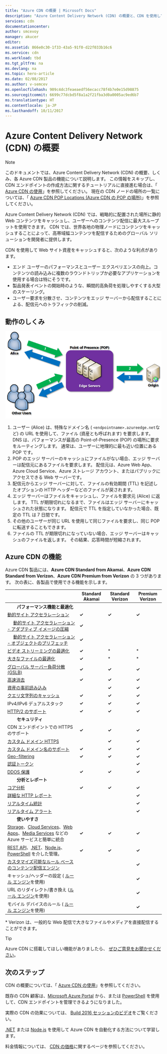 ```yaml
---
title: "Azure CDN の概要 | Microsoft Docs"
description: "Azure Content Delivery Network (CDN) の概要と、CDN を使用して BLOB と静的コンテンツをキャッシュして高帯域幅コンテンツを配信する方法について説明します。"
services: cdn
documentationcenter: 
author: smcevoy
manager: akucer
editor: 
ms.assetid: 866e0c30-1f33-43a5-91f0-d22f033b16c6
ms.service: cdn
ms.workload: tbd
ms.tgt_pltfrm: na
ms.devlang: na
ms.topic: hero-article
ms.date: 02/08/2017
ms.author: v-semcev
ms.openlocfilehash: 909c4dc3feaeaedf56ecacc78f4b7e0e15d98875
ms.sourcegitcommit: 6699c77dcbd5f8a1a2f21fba3d0a0005ac9ed6b7
ms.translationtype: HT
ms.contentlocale: ja-JP
ms.lasthandoff: 10/11/2017
---
```

# <a name="overview-of-the-azure-content-delivery-network-cdn"></a>Azure Content Delivery Network (CDN) の概要
> [!NOTE]
> このドキュメントでは、Azure Content Delivery Network (CDN) の概要、しくみ、各 Azure CDN 製品の機能について説明します。  この情報をスキップし、CDN エンドポイントの作成方法に関するチュートリアルに直接進む場合は、「 [Azure CDN の使用](cdn-create-new-endpoint.md)」を参照してください。  現在の CDN ノードの場所の一覧については、「 [Azure CDN POP Locations (Azure CDN の POP の場所)](cdn-pop-locations.md)」を参照してください。
> 
> 

Azure Content Delivery Network (CDN) では、戦略的に配置された場所に静的 Web コンテンツをキャッシュし、ユーザーへのコンテンツ配信に最大スループットを使用できます。  CDN では、世界各地の物理ノードにコンテンツをキャッシュすることによって、高帯域幅コンテンツを配信するためのグローバル ソリューションを開発者に提供します。 

CDN を使用して Web サイト資産をキャッシュすると、次のような利点があります。

* エンド ユーザーのパフォーマンスとユーザー エクスペリエンスの向上。コンテンツの読み込みに複数のラウンドトリップか必要なアプリケーションを使用する場合は特にそうです。
* 製品発表イベントの開始時のような、瞬間的高負荷を処理しやすくする大型のスケーリング。
* ユーザー要求を分散させ、コンテンツをエッジ サーバーから配信することによる、配信元へのトラフィックの削減。

## <a name="how-it-works"></a>動作のしくみ
![CDN の概要](./media/cdn-overview/cdn-overview.png)

1. ユーザー (Alice) は、特殊なドメイン名 ( `<endpointname>.azureedge.net`など) の URL を使用して、ファイル (資産とも呼ばれます) を要求します。  DNS は、パフォーマンスが最高の Point-of-Presence (POP) の場所に要求をルーティングします。  通常は、ユーザーに地理的に最も近い位置にある POP です。
2. POP のエッジ サーバーのキャッシュにファイルがない場合、エッジ サーバーは配信元にあるファイルを要求します。  配信元は、Azure Web App、Azure Cloud Service、Azure ストレージ アカウント、またはパブリックにアクセスできる Web サーバーです。
3. 配信元からエッジ サーバーに対して、ファイルの有効期間 (TTL) を記述したオプションの HTTP ヘッダーなどのファイルが戻されます。
4. エッジ サーバーはファイルをキャッシュし、ファイルを要求元 (Alice) に返します。  TTL が期限切れになるまで、ファイルはエッジ サーバーにキャッシュされた状態になります。  配信元で TTL を指定していなかった場合、既定の TTL は 7 日間です。
5. その他のユーザーが同じ URL を使用して同じファイルを要求し、同じ POP に転送することもできます。
6. ファイルの TTL が期限切れになっていない場合、エッジ サーバーはキャッシュのファイルを返します。  その結果、応答時間が短縮されます。

## <a name="azure-cdn-features"></a>Azure CDN の機能
Azure CDN 製品には、**Azure CDN Standard from Akamai**、**Azure CDN Standard from Verizon**、**Azure CDN Premium from Verizon** の 3 つがあります。  次の表に、各製品で使用できる機能を示します。

|  | Standard Akamai | Standard Verizon | Premium Verizon |
| --- | --- | --- | --- |
| &nbsp;&nbsp;&nbsp;&nbsp;&nbsp;&nbsp;&nbsp; __パフォーマンス機能と最適化__ |
| [動的サイト アクセラレーション](https://docs.microsoft.com/azure/cdn/cdn-dynamic-site-acceleration) | **&#x2713;**  | **&#x2713;** | **&#x2713;** |
| &nbsp;&nbsp;&nbsp;&nbsp;&nbsp;[動的サイト アクセラレーション - アダプティブ イメージの圧縮](https://docs.microsoft.com/azure/cdn/cdn-dynamic-site-acceleration#adaptive-image-compression-akamai-only) | **&#x2713;**  |  |  |
| &nbsp;&nbsp;&nbsp;&nbsp;&nbsp;[動的サイト アクセラレーション - オブジェクトのプリフェッチ](https://docs.microsoft.com/azure/cdn/cdn-dynamic-site-acceleration#object-prefetch-akamai-only) | **&#x2713;**  |  |  |
| [ビデオ ストリーミングの最適化](https://docs.microsoft.com/azure/cdn/cdn-media-streaming-optimization) | **&#x2713;**  | \* |  \* |
| [大きなファイルの最適化](https://docs.microsoft.com/azure/cdn/cdn-large-file-optimization) | **&#x2713;**  | \* |  \* |
| [グローバル サーバー負荷分散 (GSLB)](https://docs.microsoft.com/azure/traffic-manager/traffic-manager-load-balancing-azure) |**&#x2713;** |**&#x2713;** |**&#x2713;** |
| [高速消去](cdn-purge-endpoint.md) |**&#x2713;** |**&#x2713;** |**&#x2713;** |
| [資産の事前読み込み](cdn-preload-endpoint.md) | |**&#x2713;** |**&#x2713;** |
| [クエリ文字列のキャッシュ](cdn-query-string.md) |**&#x2713;** |**&#x2713;** |**&#x2713;** |
| IPv4/IPv6 デュアルスタック |**&#x2713;** |**&#x2713;** |**&#x2713;** |
| [HTTP/2 のサポート](cdn-http2.md) |**&#x2713;** |**&#x2713;** |**&#x2713;** |
| &nbsp;&nbsp;&nbsp;&nbsp;&nbsp;&nbsp;&nbsp; __セキュリティ__ |
| CDN エンドポイントでの HTTPS のサポート |**&#x2713;** |**&#x2713;** |**&#x2713;** |
| [カスタム ドメイン HTTPS](cdn-custom-ssl.md) | |**&#x2713;** |**&#x2713;** |
| [カスタム ドメイン名のサポート](cdn-map-content-to-custom-domain.md) |**&#x2713;** |**&#x2713;** |**&#x2713;** |
| [Geo-filtering](cdn-restrict-access-by-country.md) |**&#x2713;** |**&#x2713;** |**&#x2713;** |
| [認証トークン](cdn-token-auth.md)|  |  |**&#x2713;**| 
| [DDOS 保護](https://www.us-cert.gov/ncas/tips/ST04-015) |**&#x2713;** |**&#x2713;** |**&#x2713;** |
| &nbsp;&nbsp;&nbsp;&nbsp;&nbsp;&nbsp;&nbsp; __分析とレポート__ |
| [コア分析](cdn-analyze-usage-patterns.md) | **&#x2713;** |**&#x2713;** |**&#x2713;** |
| [詳細な HTTP レポート](cdn-advanced-http-reports.md) | | |**&#x2713;** |
| [リアルタイム統計](cdn-real-time-stats.md) | | |**&#x2713;** |
| [リアルタイム アラート](cdn-real-time-alerts.md) | | |**&#x2713;** |
| &nbsp;&nbsp;&nbsp;&nbsp;&nbsp;&nbsp;&nbsp; __使いやすさ__ |
| [Storage](cdn-create-a-storage-account-with-cdn.md)、[Cloud Services](cdn-cloud-service-with-cdn.md)、[Web Apps](../app-service/app-service-web-tutorial-content-delivery-network.md)、[Media Services](../media-services/media-services-portal-manage-streaming-endpoints.md) などの Azure サービスと簡単に統合 |**&#x2713;** |**&#x2713;** |**&#x2713;** |
| [REST API](https://msdn.microsoft.com/library/mt634456.aspx)、[.NET](cdn-app-dev-net.md)、[Node.js](cdn-app-dev-node.md)、[PowerShell](cdn-manage-powershell.md) を介した管理。 |**&#x2713;** |**&#x2713;** |**&#x2713;** |
| [カスタマイズ可能なルール ベースのコンテンツ配信エンジン](cdn-rules-engine.md) | | |**&#x2713;** |
| キャッシュ/ヘッダーの設定 ( [ルール エンジン](cdn-rules-engine.md)を使用) | | |**&#x2713;** |
| URL のリダイレクト/書き換え ([ルール エンジン](cdn-rules-engine.md)を使用) | | |**&#x2713;** |
| モバイル デバイスのルール ( [ルール エンジン](cdn-rules-engine.md)を使用) | | |**&#x2713;** |

\* Verizon は、一般的な Web 配信で大きなファイルやメディアを直接配信することができます。


> [!TIP]
> Azure CDN に搭載してほしい機能がありましたら、  [ぜひご意見をお聞かせください](https://feedback.azure.com/forums/169397-cdn)。 
> 
> 

## <a name="next-steps"></a>次のステップ
CDN の概要については、「 [Azure CDN の使用](cdn-create-new-endpoint.md)」を参照してください。

既存の CDN 顧客は、[Microsoft Azure Portal](https://portal.azure.com) から、または [PowerShell](cdn-manage-powershell.md) を使用して、CDN エンドポイントを管理できるようになりました。

実際の CDN の効果については、 [Build 2016 セッションのビデオ](https://azure.microsoft.com/documentation/videos/build-2016-leveraging-the-new-azure-cdn-apis-to-build-wicked-fast-applications/)をご覧ください。

[.NET](cdn-app-dev-net.md) または [Node.js](cdn-app-dev-node.md) を使用して Azure CDN を自動化する方法について学習します。

料金情報については、 [CDN の価格](https://azure.microsoft.com/pricing/details/cdn/)に関するページを参照してください。

